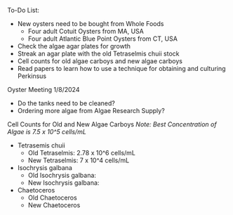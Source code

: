 To-Do List: 
- New oysters need to be bought from Whole Foods 
	- Four adult Cotuit Oysters from MA, USA
	- Four adult Atlantic Blue Point Oysters from CT, USA
- Check the algae agar plates for growth 
- Streak an agar plate with the old Tetraselmis chuii stock 
- Cell counts for old algae carboys and new algae carboys 
- Read papers to learn how to use a technique for obtaining and culturing Perkinsus

Oyster Meeting 1/8/2024
- Do the tanks need to be cleaned?
- Ordering more algae from Algae Research Supply?

Cell Counts for Old and New Algae Carboys 
*Note: Best Concentration of Algae is 7.5 x 10^5 cells/mL*
- Tetrasemis chuii 
	- Old Tetraselmis: 2.78 x 10^6 cells/mL
	- New Tetraselmis: 7 x 10^4 cells/mL
- Isochrysis galbana
	- Old Isochrysis galbana: 
	- New Isochrysis galbana: 
- Chaetoceros
	- Old Chaetoceros
	- New Chaetoceros
